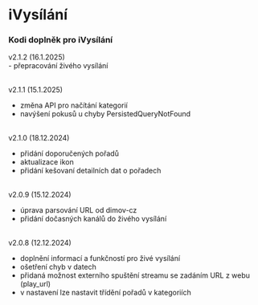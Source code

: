 <h1>iVysílání</h1>
<p>
<h3>Kodi doplněk pro iVysílání</h3>
<p>
v2.1.2 (16.1.2025)<br>
- přepracování živého vysílání<br><br>

v2.1.1 (15.1.2025)<br>
- změna API pro načítání kategorií<br>
- navýšení pokusů u chyby PersistedQueryNotFound<br><br>

v2.1.0 (18.12.2024)<br>
- přidání doporučených pořadů<br>
- aktualizace ikon<br>
- přidání kešovaní detailních dat o pořadech<br><br>

v2.0.9 (15.12.2024)<br>
- úprava parsování URL od dimov-cz<br>
- přidání dočasných kanálů do živého vysílání<br><br>

v2.0.8 (12.12.2024)<br>
- doplnění informací a funkčností pro živé vysílání<br>
- ošetření chyb v datech<br>
- přidaná možnost externího spuštění streamu se zadáním URL z webu (play_url)<br>
- v nastavení lze nastavit třídění pořadů v kategoriích<br><br>
</p>
